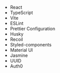 - React
- TypeScript
- Vite
- ESLint
- Prettier Configuration
- Husky
- Recoil
- Styled-components
- Material UI
- Jasmine
- UUID
- Auth0

